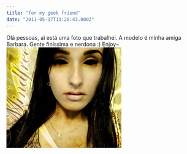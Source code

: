 ```yaml
---
title: "for my geek friend"
date: "2011-05-17T13:28:43.000Z"
---
```


Olá pessoas, ai está uma foto que trabalhei. A modelo é minha amiga Barbara. Gente finíssima e nerdona :) Enjoy~ [![bar](20adccf1-c83c-4d73-8703-a3381af88f29.jpg)](http://www.diogocezar.com.br/wp-content/uploads/2011/05/bar.jpg)